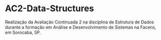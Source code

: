 # AC2-Data-Structures
Realização da Avaliação Continuada 2 na disciplina de Estrutura de Dados durante a formação em Análise e Desenvolvimento de Sistemas na Facens, em Sorocaba, SP.
